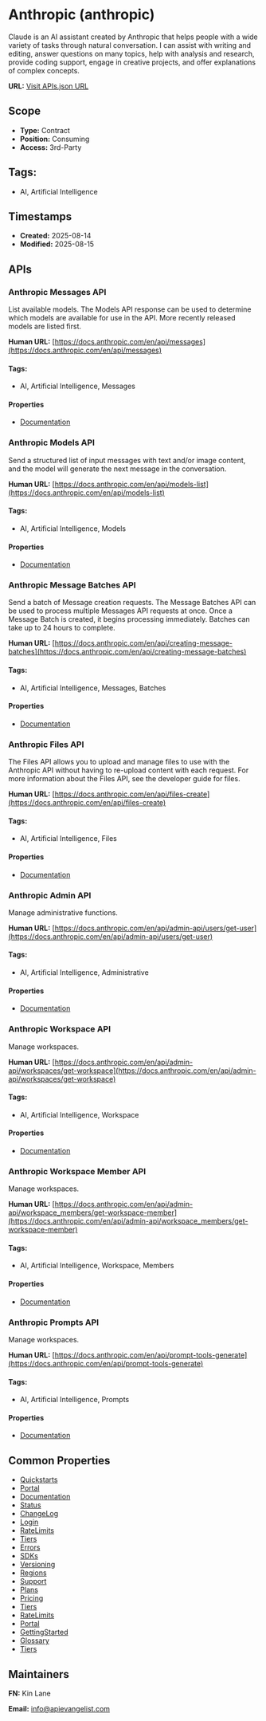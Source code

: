 # Anthropic (anthropic)
Claude is an AI assistant created by Anthropic that helps people with a wide variety of tasks through natural conversation. I can assist with writing and editing, answer questions on many topics, help with analysis and research, provide coding support, engage in creative projects, and offer explanations of complex concepts.

**URL:** [Visit APIs.json URL](https://raw.githubusercontent.com/api-evangelist/anthropic/refs/heads/main/apis.yml)

## Scope

- **Type:** Contract 
- **Position:** Consuming 
- **Access:** 3rd-Party 

## Tags:

 - AI, Artificial Intelligence

## Timestamps

- **Created:** 2025-08-14 
- **Modified:** 2025-08-15 

## APIs

### Anthropic Messages API
List available models. The Models API response can be used to determine which models are available for use in the API. More recently released models are listed first.

**Human URL:** [https://docs.anthropic.com/en/api/messages](https://docs.anthropic.com/en/api/messages)


#### Tags:

 - AI, Artificial Intelligence, Messages

#### Properties

- [Documentation](https://docs.anthropic.com/en/api/messages)
### Anthropic Models API
Send a structured list of input messages with text and/or image content, and the model will generate the next message in the conversation.    

**Human URL:** [https://docs.anthropic.com/en/api/models-list](https://docs.anthropic.com/en/api/models-list)


#### Tags:

 - AI, Artificial Intelligence, Models

#### Properties

- [Documentation](https://docs.anthropic.com/en/api/models-list)
### Anthropic Message Batches API
Send a batch of Message creation requests. The Message Batches API can be used to process multiple Messages API requests at once. Once a Message Batch is created, it begins processing immediately. Batches can take up to 24 hours to complete.       

**Human URL:** [https://docs.anthropic.com/en/api/creating-message-batches](https://docs.anthropic.com/en/api/creating-message-batches)


#### Tags:

 - AI, Artificial Intelligence, Messages, Batches

#### Properties

- [Documentation](https://docs.anthropic.com/en/api/creating-message-batches)
### Anthropic Files API
The Files API allows you to upload and manage files to use with the Anthropic API without having to re-upload content with each request. For more information about the Files API, see the developer guide for files.      

**Human URL:** [https://docs.anthropic.com/en/api/files-create](https://docs.anthropic.com/en/api/files-create)


#### Tags:

 - AI, Artificial Intelligence, Files

#### Properties

- [Documentation](https://docs.anthropic.com/en/api/files-create)
### Anthropic Admin API
Manage administrative functions.            

**Human URL:** [https://docs.anthropic.com/en/api/admin-api/users/get-user](https://docs.anthropic.com/en/api/admin-api/users/get-user)


#### Tags:

 - AI, Artificial Intelligence, Administrative

#### Properties

- [Documentation](https://docs.anthropic.com/en/api/admin-api/users/get-user)
### Anthropic Workspace API
Manage workspaces.    

**Human URL:** [https://docs.anthropic.com/en/api/admin-api/workspaces/get-workspace](https://docs.anthropic.com/en/api/admin-api/workspaces/get-workspace)


#### Tags:

 - AI, Artificial Intelligence, Workspace

#### Properties

- [Documentation](https://docs.anthropic.com/en/api/admin-api/workspaces/get-workspace)
### Anthropic Workspace Member API
Manage workspaces.          

**Human URL:** [https://docs.anthropic.com/en/api/admin-api/workspace_members/get-workspace-member](https://docs.anthropic.com/en/api/admin-api/workspace_members/get-workspace-member)


#### Tags:

 - AI, Artificial Intelligence, Workspace, Members

#### Properties

- [Documentation](https://docs.anthropic.com/en/api/admin-api/workspace_members/get-workspace-member)
### Anthropic Prompts API
Manage workspaces.             

**Human URL:** [https://docs.anthropic.com/en/api/prompt-tools-generate](https://docs.anthropic.com/en/api/prompt-tools-generate)


#### Tags:

 - AI, Artificial Intelligence, Prompts

#### Properties

- [Documentation](https://docs.anthropic.com/en/api/prompt-tools-generate)

## Common Properties

- [Quickstarts](https://github.com/anthropics/anthropic-quickstarts)
- [Portal](https://docs.anthropic.com/en/home)
- [Documentation](https://docs.anthropic.com/en/api/messages)
- [Status](https://status.anthropic.com/)
- [ChangeLog](https://docs.anthropic.com/en/release-notes/api)
- [Login](https://console.anthropic.com/login)
- [RateLimits](https://docs.anthropic.com/en/api/rate-limits)
- [Tiers](https://docs.anthropic.com/en/api/service-tiers)
- [Errors](https://docs.anthropic.com/en/api/errors)
- [SDKs](https://docs.anthropic.com/en/api/client-sdks)
- [Versioning](https://docs.anthropic.com/en/api/versioning)
- [Regions](https://docs.anthropic.com/en/api/supported-regions)
- [Support](https://docs.anthropic.com/en/api/getting-help)
- [Plans](https://www.anthropic.com/pricing)
- [Pricing](https://www.anthropic.com/pricing#api)
- [Tiers](https://docs.anthropic.com/en/api/service-tiers)
- [RateLimits](https://docs.anthropic.com/en/api/rate-limits)
- [Portal](https://www.anthropic.com/api)
- [GettingStarted](https://docs.anthropic.com/en/docs/get-started)
- [Glossary](https://docs.anthropic.com/en/docs/about-claude/glossary)
- [Tiers](https://docs.anthropic.com/en/api/service-tiers)

## Maintainers

**FN:** Kin Lane

**Email:** info@apievangelist.com

